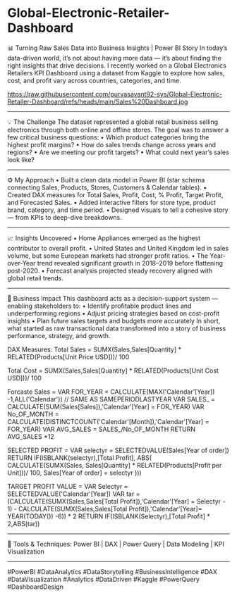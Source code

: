 # Global-Electronic-Retailer-Dashboard
📊 Turning Raw Sales Data into Business Insights | Power BI Story
In today’s data-driven world, it’s not about having more data — it’s about finding the right insights that drive decisions.
I recently worked on a Global Electronics Retailers KPI Dashboard using a dataset from Kaggle to explore how sales, cost, and profit vary across countries, categories, and time.

https://raw.githubusercontent.com/purvasavant92-sys/Global-Electronic-Retailer-Dashboard/refs/heads/main/Sales%20Dashboard.jpg
________________________________________
💡 The Challenge
The dataset represented a global retail business selling electronics through both online and offline stores.
The goal was to answer a few critical business questions:
•	Which product categories bring the highest profit margins?
•	How do sales trends change across years and regions?
•	Are we meeting our profit targets?
•	What could next year’s sales look like?
________________________________________
⚙️ My Approach
•	Built a clean data model in Power BI (star schema connecting Sales, Products, Stores, Customers & Calendar tables).
•	Created DAX measures for Total Sales, Profit, Cost, % Profit, Target Profit, and Forecasted Sales.
•	Added interactive filters for store type, product brand, category, and time period.
•	Designed visuals to tell a cohesive story — from KPIs to deep-dive breakdowns.
________________________________________
📈 Insights Uncovered
•	Home Appliances emerged as the highest contributor to overall profit.
•	United States and United Kingdom led in sales volume, but some European markets had stronger profit ratios.
•	The Year-over-Year trend revealed significant growth in 2018–2019 before flattening post-2020.
•	Forecast analysis projected steady recovery aligned with global retail trends.
________________________________________
🎯 Business Impact
This dashboard acts as a decision-support system — enabling stakeholders to:
•	Identify profitable product lines and underperforming regions
•	Adjust pricing strategies based on cost-profit insights
•	Plan future sales targets and budgets more accurately
In short, what started as raw transactional data transformed into a story of business performance, strategy, and growth.

DAX Measures: 
Total Sales =  SUMX(Sales,Sales[Quantity] * RELATED(Products[Unit Price USD]))/ 100

Total Cost = SUMX(Sales,Sales[Quantity] * RELATED(Products[Unit Cost USD]))/ 100

Forcaste Sales = 
VAR FOR_YEAR = CALCULATE(MAX('Calendar'[Year]) -1,ALL('Calendar')) // SAME AS SAMEPERIODLASTYEAR
VAR SALES_ = CALCULATE(SUM(Sales[Sales]),'Calendar'[Year] = FOR_YEAR)
VAR No_OF_MONTH = CALCULATE(DISTINCTCOUNT('Calendar'[Month]),'Calendar'[Year] = FOR_YEAR)
VAR AVG_SALES = SALES_/No_OF_MONTH
RETURN AVG_SALES *12

SELECTED PROFIT = 
VAR selectyr = SELECTEDVALUE(Sales[Year of order])
RETURN
IF(ISBLANK(selectyr),[Total Profit],
ABS(
CALCULATE(SUMX(Sales, Sales[Quantity] * RELATED(Products[Profit per Unit]))/ 100, Sales[Year of order] = selectyr )))


TARGET PROFIT VALUE = 
VAR Selectyr = SELECTEDVALUE('Calendar'[Year])
VAR tar =
(CALCULATE(SUMX(Sales,Sales[Total Profit]),'Calendar'[Year] = Selectyr - 1) - CALCULATE(SUMX(Sales,Sales[Total Profit]),'Calendar'[Year]= YEAR(TODAY()) -6)) * 2
RETURN 
IF(ISBLANK(Selectyr),[Total Profit] * 2,ABS(tar))


________________________________________
🧠 Tools & Techniques:
Power BI | DAX | Power Query | Data Modeling | KPI Visualization
________________________________________

#PowerBI #DataAnalytics #DataStorytelling #BusinessIntelligence #DAX #DataVisualization #Analytics #DataDriven #Kaggle #PowerQuery #DashboardDesign

